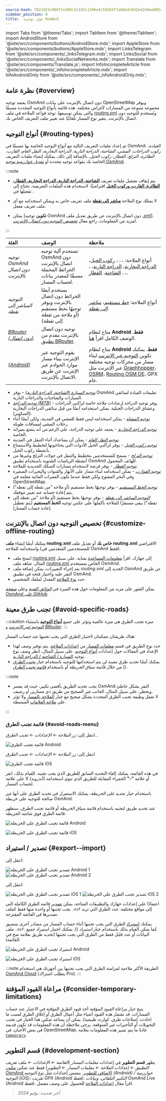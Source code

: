 ```yaml
---
source-hash: 7021923c986f2cd60c51183c1396e4c59265f7a68edc042e4249ee005d069bf9
sidebar_position: 0
title:  حول توجيه OsmAnd
---
```

import Tabs from '@theme/Tabs';
import TabItem from '@theme/TabItem';
import AndroidStore from '@site/src/components/buttons/AndroidStore.mdx';
import AppleStore from '@site/src/components/buttons/AppleStore.mdx';
import LinksTelegram from '@site/src/components/_linksTelegram.mdx';
import LinksSocial from '@site/src/components/_linksSocialNetworks.mdx';
import Translate from '@site/src/components/Translate.js';
import InfoIncompleteArticle from '@site/src/components/_infoIncompleteArticle.mdx';
import InfoAndroidOnly from '@site/src/components/_infoAndroidOnly.mdx';



## نظرة عامة {#overview}

يعتمد توجيه OsmAnd دون اتصال بالإنترنت على بيانات OpenStreetMap ويوفر مجموعة متنوعة من المسارات لأغراض مختلفة. هذه قائمة بأنواع التوجيه المحددة مسبقًا والتي يمكن توسيعها. توجد قواعد الملاحة في ملف [routing.xml](../../../technical/osmand-file-formats/osmand-routing-xml.md) وتُستخدم للتوجيه دون اتصال بالإنترنت. يتغير نوع المسار تلقائيًا عند تغيير ملف التعريف الخاص بك.


## أنواع التوجيه {#routing-types}

تم إعداد ملفات التعريف التالية مع أنواع التوجيه الخاصة بها مسبقًا في OsmAnd: *القيادة، ركوب الدراجات، المشي، الشاحنة، الدراجة النارية، الدراجة البخارية، النقل العام، القارب، الطائرة، التزلج، القطار، ركوب الخيل*. بالإضافة إلى ذلك، يمكنك إنشاء ملفات التعريف الخاصة بك بقواعد توجيه محددة أو [تعديل خوارزمية توجيه OsmAnd](../routing/osmand-routing.md#customize-offline-routing).

:::note

- يتم إيقاف تشغيل ملفات تعريف [**الشاحنة، الدراجة النارية، الدراجة البخارية، القطار، الطائرة، القارب، وركوب الخيل**](./osmand-routing.md) افتراضيًا. لاستخدام هذه الملفات التعريفية، تحتاج إلى تفعيلها في *<Translate android="true" ids="shared_string_menu,shared_string_settings,application_profiles"/>*.

- لا يمتلك نوع الملاحة [**مباشر إلى نقطة**](./direct-to-point-routing.md) ملف تعريف خاص به ويمكن استخدامه مع أي ملف تعريف مفعل.

- يمكن [**تكوين** توجيه OsmAnd دون اتصال بالإنترنت عن طريق تعديل ملف [.xml](https://github.com/osmandapp/OsmAnd-resources/blob/master/routing/routing.xml)]. لمزيد من المعلومات، راجع مقال [*تخصيص التوجيه دون اتصال بالإنترنت*](../routing/osmand-routing.md#customize-offline-routing).

:::

| الفئة | الوصف | ملاحظة |
|:------------|:---------------|:---------------|
| *توجيه OsmAnd دون اتصال بالإنترنت* | تستخدم آلية توجيه OsmAnd دون اتصال بالإنترنت الخرائط المحملة مسبقًا كمصدر بيانات لحساب المسار. | أنواع الملاحة: [<Translate android="true" ids="app_mode_boat"/>](./boat-navigation.md)، [<Translate android="true" ids="rendering_value_bicycle_name"/>](./bicycle-based-routing.md)، [<Translate android="true" ids="rendering_value_car_name"/>](./car-based-routing.md)، [ركوب الخيل](./horse-routing.md)، [الدراجة البخارية](./moped-routing.md)، [الدراجة النارية](./car-based-routing.md#route-parameters---motorcycle)، [<Translate android="true" ids="rendering_value_pedestrian_name"/>](./pedestrian-routing.md)، [<Translate android="true" ids="app_mode_public_transport"/>](./public-transport-navigation.md)، [<Translate android="true" ids="routing_profile_ski"/>](./ski-routing.md)، [الشاحنة](car-based-routing#route-parameters---truck)، [القطار](./train-routing.md). |
| *التوجيه المباشر إلى نقطة* | يستخدم أيضًا الخرائط دون اتصال بالإنترنت ويوفر توجيهًا بخط مستقيم (أو *ملاحة من نقطة إلى نقطة*). | أنواع الملاحة: *[خط مستقيم](./straight-line-routing.md)*، *[مباشر إلى نقطة](./direct-to-point-routing.md)*. |
| [*BRouter* *(دون اتصال)*](./brouter.md) | توجيه دون اتصال بالإنترنت مقدم من [تطبيق BRouter](https://brouter.de/). | متاح لنظام **Android فقط**. الوصف الكامل اقرأ [هنا](./brouter.md). |
| [*<Translate android="true" ids="shared_string_online"/>* (*Android*)](./online-routing.md) | يقوم التوجيه عبر الإنترنت ببناء مسار موارد الخوادم عبر الإنترنت عن طريق الاتصال بالإنترنت. | متاح لنظام **Android فقط**. يمكنك تكوين [التوجيه عبر الإنترنت](./online-routing.md) لبناء مسار من محركات توجيه مختلفة عبر الإنترنت مثل [Graphhopper](https://graphhopper.com/)، [OSRM](http://project-osrm.org/)، [Routing OSM DE](https://routing.openstreetmap.de/)، GPX عام. |

- *[توجيه السيارة (الشاحنة، الدراجة النارية)](./car-based-routing.md)* - يوفر OsmAnd تعليمات القيادة لسائقي السيارات والشاحنات والدراجات النارية.
- *[توجيه الدراجة (MTB)](./bicycle-based-routing.md)* - يوفر توجيه الدراجة إرشادات ملاحة خاصة لراكبي الدراجات وعشاق الدراجات الجبلية. يمكن استخدامه أيضًا من قبل سائقي الدراجات البخارية (السكوتر).
- *[توجيه المشاة](./pedestrian-routing.md)* - يمكن استخدامه ليس فقط للمشي في المدينة، ولكن أيضًا أثناء رحلات المشي لمسافات طويلة.
- *[توجيه الدراجة البخارية](./moped-routing.md)* - يعتمد على توجيه الدراجة، على الرغم من أنه يتمتع بميزاته الخاصة.
- *[توجيه النقل العام](./public-transport-navigation.md)* - يمكن أن يساعدك أثناء التنقل في المدينة.
- *[توجيه ركوب الخيل](./horse-routing.md)* - يوفر لراكبي الخيل الأدوات التي يحتاجونها لتخطيط والاستمتاع بأنشطة ركوب الخيل.
- *[توجيه التزلج](./ski-routing.md)* - يسمح للمستخدمين بتخطيط والتنقل في جولات التزلج وغيرها من أنشطة الرياضات الشتوية باستخدام تطبيق OsmAnd للهاتف المحمول.
- *[توجيه القطار](./train-routing.md)* - يوفر فرصة لاستخدام مسارات السكك الحديدية للملاحة.
- *[توجيه القوارب](./boat-navigation.md)* - يمكن استخدامه لبناء مسار على الأنهار والقنوات والبحيرات الصغيرة وفي البحر المفتوح ولكن فقط عندما تكون الممرات المائية معلمة في OpenStreetMap.
- *[توجيه الخط المستقيم](./straight-line-routing.md)* - يوفر توجيهًا بخط مستقيم (أو ملاحة "من نقطة إلى نقطة") يتم إعادة حسابه عند تغيير موقعك.
- *[التوجيه المباشر إلى نقطة](./direct-to-point-routing.md)* - يوفر توجيهًا بخط مستقيم (أو ملاحة "من نقطة إلى نقطة") يبقى مستقرًا للملاحة بأكملها على عكس توجيه **الخط المستقيم** (يتم تعطيل إعادة حساب المسار).


## تخصيص التوجيه دون اتصال بالإنترنت {#customize-offline-routing}

يمكنك أيضًا إنشاء **ملف routing.xml خاص بك** أو تعديل ملف **routing.xml** الافتراضي واستخدامه للملاحة (للمستخدمين المتقدمين في OsmAnd فقط).

- انسخ ملف [routing.xml](https://github.com/osmandapp/OsmAnd-resources/blob/master/routing/routing.xml) إلى جهازك. اقرأ [معلومات المساعدة](https://github.com/osmandapp/OsmAnd-resources/blob/master/routing/routing.xml#L25) بعناية. على سبيل المثال، شاهد ملف [routing.xml](https://groups.google.com/g/osmand/c/JvV7p_JJvEU) الخاص بمستخدم OsmAnd.
- بعد إجراء التغييرات، يمكن إضافة ملف *routing.xml* الجديد إلى OsmAnd عن طريق النقر عليه واختيار فتحه في تطبيق OsmAnd.
- حدد [نوع الملاحة](../../navigation/guidance/navigation-settings.md#navigation-type) المعدل لملفك الشخصي.

يمكن العثور على مزيد من المعلومات حول هذه الميزة في [*الوثائق الفنية*](../../../technical/osmand-file-formats/osmand-routing-xml.md) وعلى [*صفحة OsmAnd على GitHub*](https://github.com/osmandapp/OsmAnd-resources/blob/master/routing/routing.xml).


## تجنب طرق معينة {#avoid-specific-roads}

:::caution
ميزة تجنب الطرق هي ميزة عالمية وتؤثر على جميع **[أنواع التوجيه](#routing-types)** باستثناء *[التوجيه عبر الإنترنت](../routing/online-routing.md)* و *[BRouter](../routing/brouter.md)*.
:::

هناك طريقتان ممكنتان لاختيار الطرق التي يجب تجنبها عند حساب المسار:

- حدد نوع الطريق في قسم [معلمات المسار](../guidance/navigation-settings.md#route-parameters) من [إعدادات الملاحة](../guidance/navigation-settings.md). يتم توفير وصف لهذا الإعداد في المقالات حول إعدادات [أنواع التوجيه](#routing-types). على سبيل المثال، انظر وصف نوع توجيه [السيارة / الشاحنة / الدراجة النارية](../routing/car-based-routing.md#route-parameters---car).
- يمكنك أيضًا تحديد طرق معينة لن يتم استخدامها للتوجيه باستخدام خيار *[تجنب الطرق](../../map/map-context-menu.md#avoid-road)* من خلال *قائمة سياق الخريطة* أو باستخدام *[قائمة تجنب الطرق](#avoid-roads-menu)* (*<Translate android="true" ids="shared_string_menu,shared_string_navigation,impassable_road"/>*).

:::note

- يجب تحديد الطريق بأقصى تكبير، حيث قد يفسر OsmAnd النقر بشكل خاطئ ويحظر، على سبيل المثال، الجانب غير الصحيح من طريق ذي مسارين أو رصيف.
- لا تعمل وظيفة تجنب الطرق المحددة بشكل صحيح مع خيار [الملاحة بالمسار](../setup/gpx-navigation.md) ولا تؤثر على [ملاحة العلامات](../setup/markers-navigation.md#use-markers-in-navigation) المبسطة.

:::

### قائمة تجنب الطرق {#avoid-roads-menu}

<Tabs groupId="operating-systems">

<TabItem value="android" label="Android">

انتقل إلى: *زر الملاحة ← الإعدادات ← تجنب الطرق...*

![قائمة تجنب الطرق Android](@site/static/img/navigation/routing/avoid_roads_menu_andr_2.png)

</TabItem>

<TabItem value="ios" label="iOS">

انتقل إلى: *زر الملاحة ← الإعدادات ← تجنب الطرق*

![قائمة تجنب الطرق iOS](@site/static/img/navigation/routing/avoid_roads_menu_ios_2.png)

</TabItem>

</Tabs>

في هذه القائمة، يمكنك إلغاء التحديد السابق للطريق الذي يجب تجنبه. للقيام بذلك، انقر على علامة X (أندرويد) أو علامة **"-"** الحمراء المقابلة للطريق الذي تنوي استخدامه لحساب المسار.

باستخدام خيار *تحديد على الخريطة*، يمكنك الاستمرار في تحديد الطرق على أنها غير صالحة للتوجيه على خريطة OsmAnd.

عند تحديد طريق لتجنبه باستخدام *قائمة سياق الخريطة* أو *قائمة تجنب الطرق*، ستظهر قائمة الطرق فوق شاشة الخريطة.

<Tabs groupId="operating-systems">

<TabItem value="android" label="Android">

![قائمة تجنب الطرق على الخريطة Android](@site/static/img/navigation/routing/action_avoid_roads_list_android.png)

</TabItem>

<TabItem value="ios" label="iOS">

![قائمة تجنب الطرق على الخريطة iOS](@site/static/img/navigation/routing/avoid_route_ios_2.png)

</TabItem>

</Tabs>


## تصدير / استيراد {#export--import}

<Tabs groupId="operating-systems">

<TabItem value="android" label="Android">

انتقل إلى: *<Translate android="true" ids="shared_string_menu,shared_string_settings,shared_string_actions,shared_string_export"/>*

![تصدير تجنب الطرق على الخريطة Android 1](@site/static/img/navigation/routing/avoid_roads_export_andr_1.png) ![تصدير تجنب الطرق على الخريطة Android 2](@site/static/img/navigation/routing/avoid_roads_export_andr_2.png)

</TabItem>

<TabItem value="ios" label="iOS">

انتقل إلى: *<Translate ios="true" ids="shared_string_menu,shared_string_settings,shared_string_actions,shared_string_export"/>*

![تصدير تجنب الطرق على الخريطة iOS 1](@site/static/img/navigation/routing/avoid_roads_export_ios_1.png) ![تصدير تجنب الطرق على الخريطة iOS 2](@site/static/img/navigation/routing/avoid_roads_export_ios_2.png)

</TabItem>

</Tabs>

اعتمادًا على إعدادات جهازك والتطبيقات المتاحة، يمكن [تصدير](../../personal/import-export.md#export) قائمة الطرق الكاملة التي يجب تجنبها أو واحدة منها فقط كملف `.osf` إلى مواقع مختلفة. حدد الطرق التي تريد تصديرها في القائمة المقترحة.

يمكنك [استيراد](../../personal/import-export.md#import) الطرق التي يجب تجنبها أثناء حساب المسار من مصادر أخرى بتنسيق ملف `.osf`. كما يمكن القيام بذلك باستخدام خيار *استيراد* (*<Translate android="true" ids="shared_string_menu,shared_string_settings,shared_string_actions,shared_string_import"/>*). يمكنك اختيار استيراد جميع البيانات أو عدد قليل فقط من الطرق التي يجب تجنبها (تحديد طريق بعلامة صح في القائمة).

<Tabs groupId="operating-systems">

<TabItem value="android" label="Android">

![استيراد تجنب الطرق على الخريطة Android](@site/static/img/navigation/routing/avoid_roads_import_andr_1.png)

</TabItem>

<TabItem value="ios" label="iOS">

![استيراد تجنب الطرق على الخريطة iOS](@site/static/img/navigation/routing/avoid_roads_import_ios_1.png)

</TabItem>

</Tabs>

:::note
الطريقة الأكثر ملاءمة لمزامنة الطرق التي يجب تجنبها بين أجهزتك هي استخدام [OsmAnd Cloud](../../personal/osmand-cloud.md) (يتطلب اشتراك Pro).
:::


## مراعاة القيود المؤقتة {#consider-temporary-limitations}

*<Translate android="true" ids="shared_string_menu,shared_string_settings,application_profiles,routing_settings_2,route_parameters"/>*

يتيح خيار *مراعاة القيود المؤقتة* أخذ قيود الطرق المؤقتة في الاعتبار عند حساب المسارات. قد تشمل هذه القيود أشياء مثل أعمال الطرق أو إغلاق الطرق لسبب ما (حادث، إصلاحات طرق، كوارث طبيعية). يمكن أن يساعد تمكين هذا الخيار في تجنب التحويلات أو التأخيرات غير المتوقعة. يرجى ملاحظة أن هذه المعلومات قد تكون قديمة في بعض الأحيان.
في OpenStreetMap، عادةً ما يتم تمييز هذه المعلومات بعلامة [`temporary`](https://wiki.openstreetmap.org/wiki/Comparison_of_life_cycle_concepts#Opening_hours_time_range_and_Temporary_namespace_and_Conditional_restrictions).


## قسم التطوير {#development-section}

يظهر **قسم التطوير** في إعدادات *معلمات المسار* (*القائمة ← الإعدادات ← ملف تعريف التطبيق ← إعدادات الملاحة ← معلمات المسار ← التطوير*) فقط عند تمكين [مكون OsmAnd الإضافي للتطوير](../../plugins/development.md). يتضمن إعدادات مثل *نوع التوجيه (Android) / خوارزمية التوجيه (iOS)، تقريب GPX (Android فقط)، التكبير التلقائي، وبيانات OsmAnd Live (Android فقط)*. اقرأ مقال [إعدادات الملاحة](../../navigation/guidance/navigation-settings.md#development-settings) للحصول على وصف مفصل.


> *آخر تحديث: يوليو 2024*